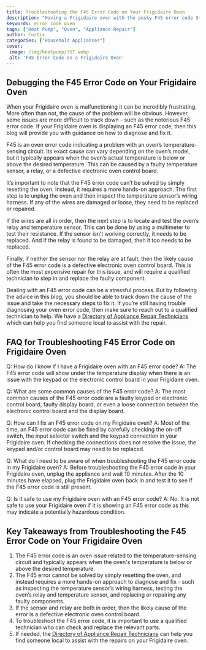 ```yaml
---
title: Troubleshooting the F45 Error Code on Your Frigidaire Oven
description: "Having a Frigidaire oven with the pesky F45 error code Stop worrying and follow this posts helpful tips to diagnose and troubleshoot this issue in no time"
keywords: error code oven
tags: ["Heat Pump", "Oven", "Appliance Repair"]
author: Curtis
categories: ["Household Appliances"]
cover: 
 image: /img/heatpump/357.webp
 alt: 'F45 Error Code on a Frigidaire Oven'
---
```

## Debugging the F45 Error Code on Your Frigidaire Oven

When your Frigidaire oven is malfunctioning it can be incredibly frustrating. More often than not, the cause of the problem will be obvious. However, some issues are more difficult to track down - such as the notorious F45 error code. If your Frigidaire oven is displaying an F45 error code, then this blog will provide you with guidance on how to diagnose and fix it.

F45 is an oven error code indicating a problem with an oven’s temperature-sensing circuit. Its exact cause can vary depending on the oven’s model, but it typically appears when the oven’s actual temperature is below or above the desired temperature. This can be caused by a faulty temperature sensor, a relay, or a defective electronic oven control board.

It’s important to note that the F45 error code can’t be solved by simply resetting the oven. Instead, it requires a more hands-on approach. The first step is to unplug the oven and then inspect the temperature sensor’s wiring harness. If any of the wires are damaged or loose, they need to be replaced or repaired.

If the wires are all in order, then the next step is to locate and test the oven’s relay and temperature sensor. This can be done by using a multimeter to test their resistance. If the sensor isn’t working correctly, it needs to be replaced. And if the relay is found to be damaged, then it too needs to be replaced. 

Finally, if neither the sensor nor the relay are at fault, then the likely cause of the F45 error code is a defective electronic oven control board. This is often the most expensive repair for this issue, and will require a qualified technician to step in and replace the faulty component.

Dealing with an F45 error code can be a stressful process. But by following the advice in this blog, you should be able to track down the cause of the issue and take the necessary steps to fix it. If you’re still having trouble diagnosing your oven error code, then make sure to reach out to a qualified technician to help. We have a [Directory of Appliance Repair Technicians](./pages/appliance-repair-technicians) which can help you find someone local to assist with the repair.

## FAQ for Troubleshooting F45 Error Code on Frigidaire Oven

Q: How do I know if I have a Frigidaire oven with an F45 error code? 
A: The F45 error code will show under the temperature display when there is an issue with the keypad or the electronic control board in your Frigidaire oven.

Q: What are some common causes of the F45 error code? 
A: The most common causes of the F45 error code are a faulty keypad or electronic control board, faulty display board, or even a loose connection between the electronic control board and the display board.

Q: How can I fix an F45 error code on my Frigidaire oven? 
A: Most of the time, an F45 error code can be fixed by carefully checking the on-off switch, the input selector switch and the keypad connection in your Frigidaire oven. If checking the connections does not resolve the issue, the keypad and/or control board may need to be replaced.

Q: What do I need to be aware of when troubleshooting the F45 error code in my Frigidaire oven? 
A: Before troubleshooting the F45 error code in your Frigidaire oven, unplug the appliance and wait 10 minutes. After the 10 minutes have elapsed, plug the Frigidaire oven back in and test it to see if the F45 error code is still present.

Q: Is it safe to use my Frigidaire oven with an F45 error code? 
A: No. It is not safe to use your Frigidaire oven if it is showing an F45 error code as this may indicate a potentially hazardous condition.

## Key Takeaways from Troubleshooting the F45 Error Code on Your Frigidaire Oven
1. The F45 error code is an oven issue related to the temperature-sensing circuit and typically appears when the oven's temperature is below or above the desired temperature. 
2. The F45 error cannot be solved by simply resetting the oven, and instead requires a more hands-on approach to diagnose and fix - such as inspecting the temperature sensor’s wiring harness, testing the oven’s relay and temperature sensor, and replacing or repairing any faulty components. 
3. If the sensor and relay are both in order, then the likely cause of the error is a defective electronic oven control board. 
4. To troubleshoot the F45 error code, it is important to use a qualified technician who can check and replace the relevant parts. 
5. If needed, the [Directory of Appliance Repair Technicians](./pages/appliance-repair-technicians) can help you find someone local to assist with the repairs on your Frigidaire oven.
